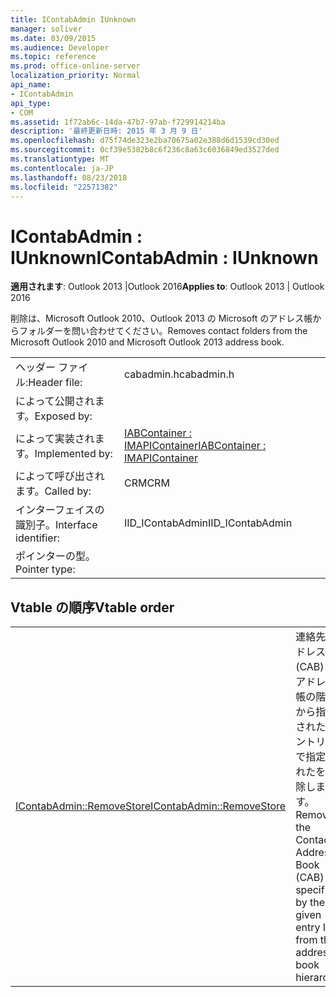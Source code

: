 ```yaml
---
title: IContabAdmin IUnknown
manager: soliver
ms.date: 03/09/2015
ms.audience: Developer
ms.topic: reference
ms.prod: office-online-server
localization_priority: Normal
api_name:
- IContabAdmin
api_type:
- COM
ms.assetid: 1f72ab6c-14da-47b7-97ab-f729914214ba
description: '最終更新日時: 2015 年 3 月 9 日'
ms.openlocfilehash: d75f74de323e2ba70675a02e388d6d1539cd30ed
ms.sourcegitcommit: 0cf39e5382b8c6f236c8a63c6036849ed3527ded
ms.translationtype: MT
ms.contentlocale: ja-JP
ms.lasthandoff: 08/23/2018
ms.locfileid: "22571382"
---
```

# <a name="icontabadmin--iunknown"></a><span data-ttu-id="fe7f9-103">IContabAdmin : IUnknown</span><span class="sxs-lookup"><span data-stu-id="fe7f9-103">IContabAdmin : IUnknown</span></span>

  
  
<span data-ttu-id="fe7f9-104">**適用されます**: Outlook 2013 |Outlook 2016</span><span class="sxs-lookup"><span data-stu-id="fe7f9-104">**Applies to**: Outlook 2013 | Outlook 2016</span></span> 
  
<span data-ttu-id="fe7f9-105">削除は、Microsoft Outlook 2010、Outlook 2013 の Microsoft のアドレス帳からフォルダーを問い合わせてください。</span><span class="sxs-lookup"><span data-stu-id="fe7f9-105">Removes contact folders from the Microsoft Outlook 2010 and Microsoft Outlook 2013 address book.</span></span>
  
|||
|:-----|:-----|
|<span data-ttu-id="fe7f9-106">ヘッダー ファイル:</span><span class="sxs-lookup"><span data-stu-id="fe7f9-106">Header file:</span></span>  <br/> |<span data-ttu-id="fe7f9-107">cabadmin.h</span><span class="sxs-lookup"><span data-stu-id="fe7f9-107">cabadmin.h</span></span>  <br/> |
|<span data-ttu-id="fe7f9-108">によって公開されます。</span><span class="sxs-lookup"><span data-stu-id="fe7f9-108">Exposed by:</span></span>  <br/> ||
|<span data-ttu-id="fe7f9-109">によって実装されます。</span><span class="sxs-lookup"><span data-stu-id="fe7f9-109">Implemented by:</span></span>  <br/> |[<span data-ttu-id="fe7f9-110">IABContainer : IMAPIContainer</span><span class="sxs-lookup"><span data-stu-id="fe7f9-110">IABContainer : IMAPIContainer</span></span>](iabcontainerimapicontainer.md) <br/> |
|<span data-ttu-id="fe7f9-111">によって呼び出されます。</span><span class="sxs-lookup"><span data-stu-id="fe7f9-111">Called by:</span></span>  <br/> |<span data-ttu-id="fe7f9-112">CRM</span><span class="sxs-lookup"><span data-stu-id="fe7f9-112">CRM</span></span>  <br/> |
|<span data-ttu-id="fe7f9-113">インターフェイスの識別子。</span><span class="sxs-lookup"><span data-stu-id="fe7f9-113">Interface identifier:</span></span>  <br/> |<span data-ttu-id="fe7f9-114">IID_IContabAdmin</span><span class="sxs-lookup"><span data-stu-id="fe7f9-114">IID_IContabAdmin</span></span>  <br/> |
|<span data-ttu-id="fe7f9-115">ポインターの型。</span><span class="sxs-lookup"><span data-stu-id="fe7f9-115">Pointer type:</span></span>  <br/> ||
   
## <a name="vtable-order"></a><span data-ttu-id="fe7f9-116">Vtable の順序</span><span class="sxs-lookup"><span data-stu-id="fe7f9-116">Vtable order</span></span>

|||
|:-----|:-----|
|[<span data-ttu-id="fe7f9-117">IContabAdmin::RemoveStore</span><span class="sxs-lookup"><span data-stu-id="fe7f9-117">IContabAdmin::RemoveStore</span></span>](icontabadmin-removestore.md) <br/> |<span data-ttu-id="fe7f9-118">連絡先アドレス帳 (CAB) のアドレス帳の階層から指定されたエントリ ID で指定されたを削除します。</span><span class="sxs-lookup"><span data-stu-id="fe7f9-118">Removes the Contact Address Book (CAB) specified by the given entry ID from the address book hierarchy.</span></span>  <br/> |
   

